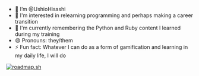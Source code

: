 - 👋 I’m @UshioHisashi
- 👀 I'm interested in relearning programming and perhaps making a career transition
- 🌱 I'm currently remembering the Python and Ruby content I learned during my training
- 😄 Pronouns: they/them
- ⚡ Fun fact: Whatever I can do as a form of gamification and learning in my daily life, I will do

[![roadmap.sh](https://roadmap.sh/card/tall/6734f504e86e9ff4d2974c7f?variant=dark)](https://roadmap.sh)
<!---
UshioHisashi/UshioHisashi is a ✨ special ✨ repository because its `README.md` (this file) appears on your GitHub profile.
You can click the Preview link to take a look at your changes.
--->
